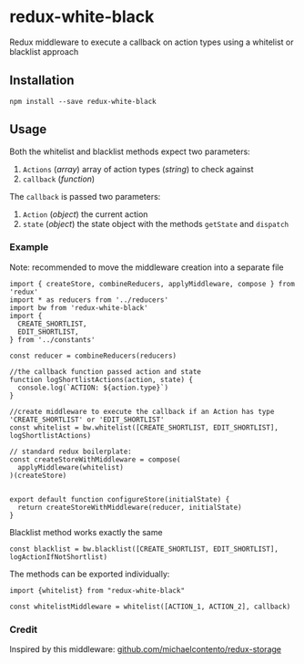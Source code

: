 # redux-white-black

Redux middleware to execute a callback on action types using a whitelist or blacklist approach

## Installation

`npm install --save redux-white-black`

## Usage

Both the whitelist and blacklist methods expect two parameters: 

1. `Actions` (*array*) array of action types (*string*) to check against
2. `callback` (*function*)

The `callback` is passed two parameters:

1. `Action` (*object*) the current action
2. `state` (*object*) the state object with the methods `getState` and `dispatch`

### Example

Note: recommended to move the middleware creation into a separate file  

```
import { createStore, combineReducers, applyMiddleware, compose } from 'redux'
import * as reducers from '../reducers'
import bw from 'redux-white-black'
import {
  CREATE_SHORTLIST,
  EDIT_SHORTLIST,
} from '../constants'

const reducer = combineReducers(reducers)

//the callback function passed action and state
function logShortlistActions(action, state) {
  console.log(`ACTION: ${action.type}`)    
}

//create middleware to execute the callback if an Action has type 'CREATE_SHORTLIST' or 'EDIT_SHORTLIST'
const whitelist = bw.whitelist([CREATE_SHORTLIST, EDIT_SHORTLIST], logShortlistActions)

// standard redux boilerplate:
const createStoreWithMiddleware = compose(
  applyMiddleware(whitelist)
)(createStore)


export default function configureStore(initialState) {
  return createStoreWithMiddleware(reducer, initialState)
}
```

Blacklist method works exactly the same

```
const blacklist = bw.blacklist([CREATE_SHORTLIST, EDIT_SHORTLIST], logActionIfNotShortlist)
```


The methods can be exported individually:

```
import {whitelist} from "redux-white-black"

const whitelistMiddleware = whitelist([ACTION_1, ACTION_2], callback)
```

### Credit

Inspired by this middleware: [github.com/michaelcontento/redux-storage](https://github.com/michaelcontento/redux-storage)